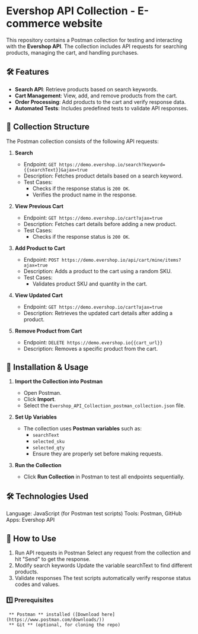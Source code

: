 # Evershop API Collection - E-commerce website

This repository contains a Postman collection for testing and interacting with the **Evershop API**. The collection includes API requests for searching products, managing the cart, and handling purchases.

## 🛠 Features
- **Search API**: Retrieve products based on search keywords.
- **Cart Management**: View, add, and remove products from the cart.
- **Order Processing**: Add products to the cart and verify response data.
- **Automated Tests**: Includes predefined tests to validate API responses.
## 📂 Collection Structure
The Postman collection consists of the following API requests:

1. **Search**
   - Endpoint: `GET https://demo.evershop.io/search?keyword={{searchText}}&ajax=true`
   - Description: Fetches product details based on a search keyword.
   - Test Cases:
     - Checks if the response status is `200 OK`.
     - Verifies the product name in the response.

2. **View Previous Cart**
   - Endpoint: `GET https://demo.evershop.io/cart?ajax=true`
   - Description: Fetches cart details before adding a new product.
   - Test Cases:
     - Checks if the response status is `200 OK`.

3. **Add Product to Cart**
   - Endpoint: `POST https://demo.evershop.io/api/cart/mine/items?ajax=true`
   - Description: Adds a product to the cart using a random SKU.
   - Test Cases:
     - Validates product SKU and quantity in the cart.

4. **View Updated Cart**
   - Endpoint: `GET https://demo.evershop.io/cart?ajax=true`
   - Description: Retrieves the updated cart details after adding a product.

5. **Remove Product from Cart**
   - Endpoint: `DELETE https://demo.evershop.io{{cart_url}}`
   - Description: Removes a specific product from the cart.
  
  ## 🚀 Installation & Usage
1. **Import the Collection into Postman**
   - Open Postman.
   - Click **Import**.
   - Select the `Evershop_API_Collection_postman_collection.json` file.

2. **Set Up Variables**
   - The collection uses **Postman variables** such as:
     - `searchText`
     - `selected_sku`
     - `selected_qty`
     -  Ensure they are properly set before making requests.

3. **Run the Collection**
   - Click **Run Collection** in Postman to test all endpoints sequentially.

 ## 🛠 Technologies Used
   Language: JavaScript (for Postman test scripts)
   Tools: Postman, GitHub
   Apps: Evershop API

## 📌 How to Use
   1. Run API requests in Postman
   Select any request from the collection and hit "Send" to get the response.
   2. Modify search keywords
   Update the variable searchText to find different products.
   3. Validate responses
   The test scripts automatically verify response status codes and values.

 ### 1️⃣ Prerequisites
     ** Postman ** installed ([Download here](https://www.postman.com/downloads/))
     ** Git ** (optional, for cloning the repo)
